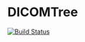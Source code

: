# DICOMTree

[![Build Status](https://github.com/fdekerme/DICOMTree.jl/actions/workflows/CI.yml/badge.svg?branch=master)](https://github.com/fdekerme/DICOMTree.jl/actions/workflows/CI.yml?query=branch%3Amaster)
